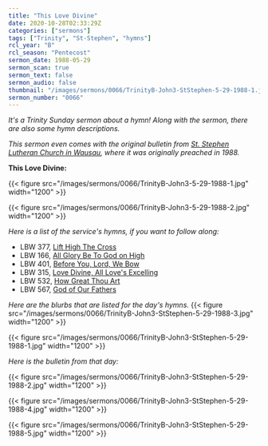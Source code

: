 ```yaml
---
title: "This Love Divine"
date: 2020-10-28T02:33:29Z
categories: ["sermons"]
tags: ["Trinity", "St-Stephen", "hymns"]
rcl_year: "B"
rcl_season: "Pentecost"
sermon_date: 1988-05-29
sermon_scan: true
sermon_text: false
sermon_audio: false
thumbnail: "/images/sermons/0066/TrinityB-John3-StStephen-5-29-1988-1.jpg"
sermon_number: "0066"
---
```

_It's a Trinity Sunday sermon about a hymn! Along with the sermon, there are also some hymn descriptions._

<!--more-->
_This sermon even comes with the original bulletin from [St. Stephen Lutheran Church in Wausau](https://sslcwausau.com/), where it was originally preached in 1988._


**This Love Divine:**

{{< figure src="/images/sermons/0066/TrinityB-John3-5-29-1988-1.jpg" width="1200" >}}

{{< figure src="/images/sermons/0066/TrinityB-John3-5-29-1988-2.jpg" width="1200" >}}

_Here is a list of the service's hymns, if you want to follow along:_

- LBW 377, [Lift High The Cross](https://hymnary.org/text/come_christians_follow_where_our_savior)
- LBW 166, [All Glory Be To God on High](https://hymnary.org/text/all_glory_be_to_god_on_high_who_hath_our)
- LBW 401, [Before You, Lord, We Bow](https://hymnary.org/text/before_the_lord_we_bow)
- LBW 315, [Love Divine, All Love's Excelling](https://hymnary.org/text/love_divine_all_love_excelling_joy_of_he)
- LBW 532, [How Great Thou Art](https://hymnary.org/text/o_lord_my_god_when_i_in_awesome_wonder)
- LBW 567, [God of Our Fathers](https://hymnary.org/text/god_of_our_fathers_whose_almighty_hand)

_Here are the blurbs that are listed for the day's hymns._
{{< figure src="/images/sermons/0066/TrinityB-John3-StStephen-5-29-1988-3.jpg" width="1200" >}}

{{< figure src="/images/sermons/0066/TrinityB-John3-StStephen-5-29-1988-1.jpg" width="1200" >}}

_Here is the bulletin from that day:_

{{< figure src="/images/sermons/0066/TrinityB-John3-StStephen-5-29-1988-2.jpg" width="1200" >}}

{{< figure src="/images/sermons/0066/TrinityB-John3-StStephen-5-29-1988-4.jpg" width="1200" >}}

{{< figure src="/images/sermons/0066/TrinityB-John3-StStephen-5-29-1988-5.jpg" width="1200" >}}